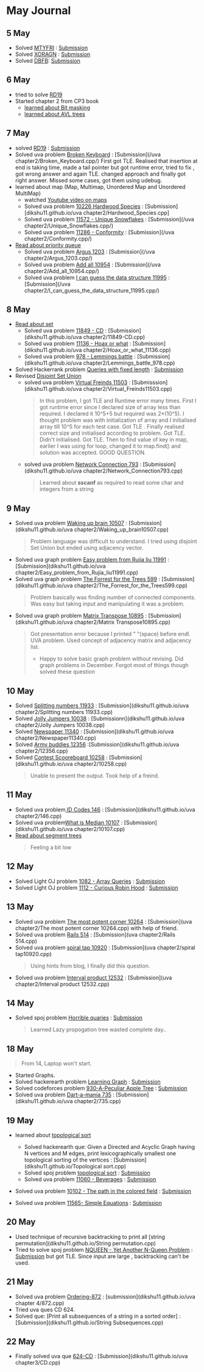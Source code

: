 # May Journal

## 5 May
* Solved     [MTYFRI](https://www.codechef.com/MAY18B/problems/MTYFRI) : [Submission](https://www.codechef.com/viewsolution/18430349)
* Solved     [XORAGN](https://www.codechef.com/MAY18B/problems/XORAGN) : [Submission](https://www.codechef.com/viewsolution/18436018)
* Solved      [DBFB](https://www.codechef.com/MAY18B/problems/DBFB):   [Submission](https://www.codechef.com/submit/complete/18436831)


## 6 May
*  tried to solve  [RD19](https://www.codechef.com/MAY18B/problems/RD19)
* Started chapter 2 from CP3 book
  - [learned about Bit masking](https://www.youtube.com/watch?v=NLKQEOgBAnw)
  - [learned about AVL trees](https://www.youtube.com/watch?v=rbg7Qf8GkQ4)
  
  
## 7 May
* solved [RD19](https://www.codechef.com/MAY18B/problems/RD19) : [Submission](https://www.codechef.com/viewsolution/18458191)
* Solved uva problem [Broken Keyboard](https://uva.onlinejudge.org/index.php?option=com_onlinejudge&Itemid=8&category=24&page=show_problem&problem=3139) : [Submission](/uva chapter2/Broken_Keyboard.cpp/)  First got TLE. Realised that insertion at end is taking time, made a tail pointer but got runtime error, tried to fix , got wrong answer and again TLE. changed approach and finally got right answer. Missed some cases, got them using udebug.
* learned about map (Map, Multimap, Unordered Map and Unordered MultiMap)
  - watched [Youtube video on maps](https://www.youtube.com/watch?v=TVgNpUWuhWs)
  - Solved uva problem  [10226 Hardwood Species](https://uva.onlinejudge.org/index.php?option=com_onlinejudge&Itemid=8&category=24&page=show_problem&problem=1167)  : [Submission][dikshu11.github.io/uva chapter2/Hardwood_Species.cpp]
  - Solved uva problem [11572 - Unique Snowflakes](https://uva.onlinejudge.org/index.php?option=com_onlinejudge&Itemid=8&page=show_problem&category=24&problem=2619&mosmsg=Submission+received+with+ID+21274658) :     [Submission](/uva chapter2/Unique_Snowflakes.cpp/)
  - Solved uva problem  [11286 - Conformity](https://uva.onlinejudge.org/index.php?option=com_onlinejudge&Itemid=8&page=show_problem&category=24&problem=2261&mosmsg=Submission+received+with+ID+21274272) :  [Submission](/uva chapter2/Conformity.cpp/)
* [Read about priority queue](https://www.geeksforgeeks.org/implement-min-heap-using-stl/)
  - Solved uva problem [Argus 1203](https://uva.onlinejudge.org/index.php?option=com_onlinejudge&Itemid=8&page=show_problem&category=24&problem=3644&mosmsg=Submission+received+with+ID+21275372) :          [Submission](/uva chapter2/Argus_1203.cpp/)
  - Solved uva problem [Add all 10954](https://uva.onlinejudge.org/external/109/10954.pdf) : [Submission](/uva chapter2/Add_all_10954.cpp/)
  - Solved uva problem [I can guess the data structure 11995](https://uva.onlinejudge.org/index.php?option=com_onlinejudge&Itemid=8&page=show_problem&category=24&problem=3146&mosmsg=Submission+received+with+ID+21276833) : [Submission](/uva chapter2/I_can_guess_the_data_structure_11995.cpp/)
  
## 8 May

* [Read about set](https://www.geeksforgeeks.org/set-in-cpp-stl/)
  - Solved uva problem [11849 - CD](https://uva.onlinejudge.org/index.php?option=com_onlinejudge&Itemid=8&page=show_problem&category=24&problem=2949&mosmsg=Submission+received+with+ID+21277088) : [Submission](dikshu11.github.io/uva chapter2/11849-CD.cpp)
  - Solved uva problem [11136 - Hoax or what](https://uva.onlinejudge.org/index.php?option=com_onlinejudge&Itemid=8&page=show_problem&category=24&problem=2077&mosmsg=Submission+received+with+ID+21278766) : [Submission](dikshu11.github.io/uva chapter2/Hoax_or_what_11136.cpp)
  - Solved uva problem [978 - Lemmings battle](https://uva.onlinejudge.org/index.php?option=com_onlinejudge&Itemid=8&category=24&page=show_problem&problem=919) : [Submission](dikshu11.github.io/uva chapter2/Lemmings_battle_978.cpp)
* Solved Hackerrank problem  [Queries with fixed length](https://www.hackerrank.com/challenges/queries-with-fixed-length/problem) : [Submission](https://www.hackerrank.com/challenges/queries-with-fixed-length/submissions/code/72349532)
* Revised [Disjoint Set Union](https://www.hackerearth.com/practice/data-structures/disjoint-data-strutures/basics-of-disjoint-data-structures/tutorial/)
  - solved uva problem [Virtual Freinds 11503](https://uva.onlinejudge.org/index.php?option=com_onlinejudge&Itemid=8&category=24&page=show_problem&problem=2498) : [Submisssion](dikshu11.github.io/uva chapter2/Virtual_Freinds11503.cpp) 
     > In this problem, I got TLE and Runtime error many times. First I got runtime error since I declared size of array less than required. I declared it 10^5+5 but required was 2*(10^5). I thought problem was with initialization of array and I initialised array till 10^5 for each test case. Got TLE . Finally realised correct size and initialised according to problem. Got TLE. Didn't initialised. Got TLE. Then to find value of key in map, earlier I was using for loop, changed it to map.find() and solution was accepted. GOOD QUESTION.
  - solved uva problem [Network Connection 793](https://uva.onlinejudge.org/index.php?option=com_onlinejudge&Itemid=8&category=24&page=show_problem&problem=734) : [Submission](dikshu11.github.io/uva chapter2/Network_Connection793.cpp)
     > Learned about **sscanf** as required to read some char and integers from a string
     
 ##  9 May
 
 * Solved uva problem [Waking up brain 10507](https://uva.onlinejudge.org/index.php?option=com_onlinejudge&Itemid=8&category=24&page=show_problem&problem=1448) : [Submission](dikshu11.github.io/uva chapter2/Waking_up_brain10507.cpp)
    > Problem language was difficult to understand. I tried using disjoint Set Union but ended using adjacency vector. 
 * Solved uva graph problem  [Easy problem from Rujia liu 11991](https://uva.onlinejudge.org/index.php?option=com_onlinejudge&Itemid=8&page=show_problem&category=24&problem=3142&mosmsg=Submission+received+with+ID+21287114) : [Submission](dikshu11.github.io/uva chapter2/Easy_problem_from_Rujia_liu11991.cpp)
 * Solved uva graph problem [The Forrest for the Trees 599](https://uva.onlinejudge.org/index.php?option=com_onlinejudge&Itemid=8&category=24&page=show_problem&problem=540) : [Submission](dikshu11.github.io/uva chapter2/The_Forrest_for_the_Trees599.cpp)
    >Problem basically was finding number of connected components. Was easy but taking input and manipulating it was a problem. 
 * Solved uva graph problem [Matrix Transpose 10895](https://uva.onlinejudge.org/index.php?option=com_onlinejudge&Itemid=8&category=24&page=show_problem&problem=1836) : [Submission](dikshu11.github.io/uva chapter2/Matrix Transpose10895.cpp)
    > Got presentation error because I printed " "(space) before endl. UVA problem. Used concept of adjacency matrix and adjacency list. 
    > * Happy to solve basic graph problem without revising. Did graph problems in December. Forgot most of things though solved these question 
  
## 10 May

* Solved [Splitting numbers 11933](https://uva.onlinejudge.org/index.php?option=com_onlinejudge&Itemid=8&category=24&page=show_problem&problem=3084) : [Submission](dikshu11.github.io/uva chapter2/Splitting numbers 11933.cpp)
* Solved [Jolly Jumpers 10038](https://uva.onlinejudge.org/index.php?option=com_onlinejudge&Itemid=8&category=24&page=show_problem&problem=979) : [Submissionn](dikshu11.github.io/uva chapter2/Jolly Jumpers 10038.cpp)
* Solved  [Newspaper 11340](https://uva.onlinejudge.org/index.php?option=com_onlinejudge&Itemid=8&category=24&page=show_problem&problem=2315) : [Submission](dikshu11.github.io/uva chapter2/Newspaper11340.cpp)
* Solved [Army buddies 12356](https://uva.onlinejudge.org/index.php?option=com_onlinejudge&Itemid=8&category=24&page=show_problem&prob) :[Submission](dikshu11.github.io/uva chapter2/12356.cpp)
* Solved [Contest Scooreboard 10258](https://uva.onlinejudge.org/index.php?option=com_onlinejudge&Itemid=8&page=show_problem&category=24&problem=1199&mosmsg=Submission+received+with+ID+21295168) : [Submission](dikshu11.github.io/uva chapter2/10258.cpp)
   > Unable to present the output. Took help of a freind.
   
   
## 11 May
* Solved uva problem[ ID Codes 146](https://uva.onlinejudge.org/index.php?option=com_onlinejudge&Itemid=8&category=24&page=show_problem&problem=82) : [Submission](dikshu11.github.io/uva chapter2/146.cpp)
* Solved uva problem[What is Median 10107](https://uva.onlinejudge.org/external/101/10107.pdf)  : [Submission](dikshu11.github.io/uva chapter2/10107.cpp)
* [Read about segment trees](https://www.youtube.com/watch?v=ZBHKZF5w4YU)
   > Feeling a bit low
  
## 12 May

* Solved Light OJ problem [1082 - Array Queries](http://www.lightoj.com/volume_showproblem.php?problem=1082) : [Submission](http://www.lightoj.com/volume_showcode.php?sub_id=1227720)
* Solved Light OJ problem [1112 - Curious Robin Hood](http://www.lightoj.com/volume_showproblem.php?problem=1112)  : [Submission](http://www.lightoj.com/volume_usersubmissions.php)
  
## 13 May

* Solved uva problem [The most potent corner 10264](https://uva.onlinejudge.org/index.php?option=com_onlinejudge&Itemid=8&category=24&page=show_problem&problem=1205) : [Submission](uva chapter2/The most potent corner 10264.cpp) with help of friend.
* Solved uva problem [Rails 514](https://uva.onlinejudge.org/index.php?option=com_onlinejudge&Itemid=8&category=24&page=show_problem&problem=455) : [Submission](uva chapter2/Rails 514.cpp)
* Solved uva problem [spiral tap 10920](https://uva.onlinejudge.org/index.php?option=com_onlinejudge&Itemid=8&category=24&page=show_problem&problem=1861) : [Submission](uva chapter2/spiral tap10920.cpp)
   > Using hints from blog, I finally did this question.
* Solved uva problem [Interval product 12532](https://uva.onlinejudge.org/index.php?option=com_onlinejudge&Itemid=8&category=24&page=show_problem&problem=3977) : [Submission](uva chapter2/Interval product 12532.cpp)
          
          
## 14 May
* Solved spoj problem [Horrible quaries](http://www.spoj.com/problems/HORRIBLE/) : [Submission](http://www.spoj.com/status/ns=21659395)
  > Learned Lazy propogation tree
  > wasted complete day..
  
## 18 May
  > From 14, Laptop won't start.
  
  
  
* Started Graphs.
* Solved hackerearth problem [Learning Graph](https://www.hackerearth.com/practice/algorithms/graphs/graph-representation/practice-problems/algorithm/monk-learning-graph-3/) : [Submission](https://www.hackerearth.com/submission/16957251/)
* Solved codeforces problem [930-A-Peculiar Apple Tree](http://codeforces.com/problemset/problem/930/A) : [Submission](https://ideone.com/xFVSY8)
* Solved uva problem [Dart-a-mania 735](https://uva.onlinejudge.org/index.php?option=com_onlinejudge&Itemid=8&category=24&page=show_problem&problem=676) : [Submission](dikshu11.github.io/uva chapter2/735.cpp)

## 19 May

* learned about [topological sort](https://www.youtube.com/watch?v=ddTC4Zovtbc&list=PLrmLmBdmIlpu2f2g8ltqaaCZiq6GJvl1j)
  * Solved hackerearth que: Given a Directed and Acyclic Graph having N vertices and M edges, print lexicographically smallest one topological sorting of the vertices : [Submission](dikshu11.github.io/Topological sort.cpp)
  * Solved spoj problem [topological sort](http://www.spoj.com/problems/TOPOSORT/) : [Submission](http://www.spoj.com/status/ns=21686889)
  * Solved uva problem [11060 - Beverages](https://uva.onlinejudge.org/index.php?option=com_onlinejudge&Itemid=8&category=24&page=show_problem&problem=2001) : [Submission](https://ideone.com/ZtcQ2i)
 
* Solved uva problem [10102 - The path in the colored field](https://uva.onlinejudge.org/index.php?option=com_onlinejudge&Itemid=8&category=24&page=show_problem&problem=1043) : [Submission](https://ideone.com/qnMSCC)
* Solved uva problem [11565- Simple Equations](https://uva.onlinejudge.org/index.php?option=com_onlinejudge&Itemid=8&category=24&page=show_problem&problem=2612) : [Submission](https://ideone.com/Vdf8lG)

## 20 May
* Used technique of recursive  backtracking to print all [string permutation](dikshu11.github.io/String permutation.cpp)
* Tried to solve spoj problem [
NQUEEN - Yet Another N-Queen Problem](http://www.spoj.com/problems/NQUEEN/) : [Submission](dikshu11.github.io/spoj/NQUEEN.cpp) but got TLE. Since input are large , backtracking can't be used.

## 21 May

* Solved uva problem [Ordering-872](https://uva.onlinejudge.org/external/8/872.pdf) : [submission](dikshu11.github.io/uva chapter 4/872.cpp)
* Tried uva ques CD 624.
* Solved que: [Print all subsequences of a string in a sorted order] : [Submission](dikshu11.github.io/String Subsequences.cpp)

## 22 May
* Finally solved uva que [624-CD](https://uva.onlinejudge.org/external/6/624.pdf) : [Submission](dikshu11.github.io/uva chapter3/CD.cpp)
       
          

  
